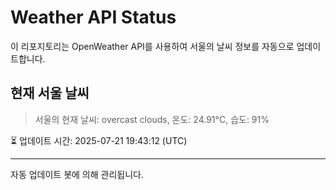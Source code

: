 
# Weather API Status

이 리포지토리는 OpenWeather API를 사용하여 서울의 날씨 정보를 자동으로 업데이트합니다.

## 현재 서울 날씨
> 서울의 현재 날씨: overcast clouds, 온도: 24.91°C, 습도: 91%

⏳ 업데이트 시간: 2025-07-21 19:43:12 (UTC)

---
자동 업데이트 봇에 의해 관리됩니다.
